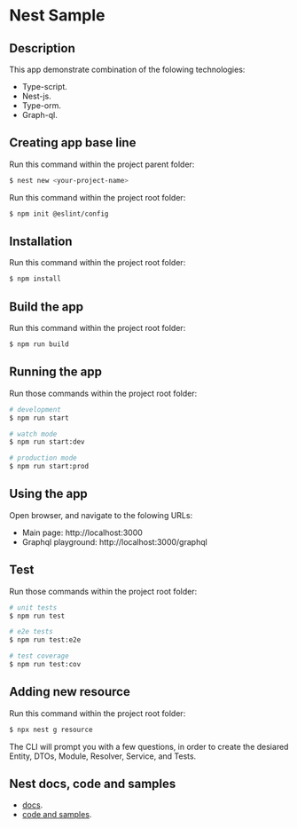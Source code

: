 # Nest Sample

## Description
This app demonstrate combination of the folowing technologies:
* Type-script.
* Nest-js.
* Type-orm.
* Graph-ql.

## Creating app base line
Run this command within the project parent folder:

```bash
$ nest new <your-project-name>
```
Run this command within the project root folder:

```bash
$ npm init @eslint/config
```

## Installation
Run this command within the project root folder:

```bash
$ npm install
```

## Build the app
Run this command within the project root folder:

```bash
$ npm run build
```

## Running the app
Run those commands within the project root folder:

```bash
# development
$ npm run start

# watch mode
$ npm run start:dev

# production mode
$ npm run start:prod
```

## Using the app
Open browser, and navigate to the folowing URLs:
* Main page: http://localhost:3000
* Graphql playground: http://localhost:3000/graphql

## Test
Run those commands within the project root folder:

```bash
# unit tests
$ npm run test

# e2e tests
$ npm run test:e2e

# test coverage
$ npm run test:cov
```

## Adding new resource
Run this command within the project root folder:

```bash
$ npx nest g resource
```
The CLI will prompt you with a few questions, in order to create the desiared Entity, DTOs, Module, Resolver, Service, and Tests.

## Nest docs, code and samples
* [docs](https://docs.nestjs.com).
* [code and samples](https://github.com/nestjs/nest).
